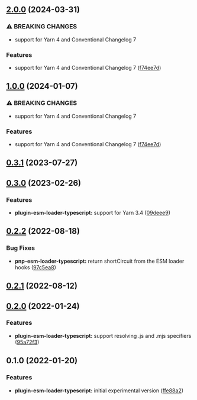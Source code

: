 ## [2.0.0](https://github.com/kherock/yarn-plugins/compare/@kherock/yarn-plugin-esm-loader-typescript@0.3.1...@kherock/yarn-plugin-esm-loader-typescript@2.0.0) (2024-03-31)


### ⚠ BREAKING CHANGES

* support for Yarn 4 and Conventional Changelog 7

### Features

* support for Yarn 4 and Conventional Changelog 7 ([f74ee7d](https://github.com/kherock/yarn-plugins/commit/f74ee7dbdc8d6cab16b562fb56ab3af73923b74f))

## [1.0.0](https://github.com/kherock/yarn-plugins/compare/@kherock/yarn-plugin-esm-loader-typescript@0.3.1...@kherock/yarn-plugin-esm-loader-typescript@1.0.0) (2024-01-07)


### ⚠ BREAKING CHANGES

* support for Yarn 4 and Conventional Changelog 7

### Features

* support for Yarn 4 and Conventional Changelog 7 ([f74ee7d](https://github.com/kherock/yarn-plugins/commit/f74ee7dbdc8d6cab16b562fb56ab3af73923b74f))

## [0.3.1](https://github.com/kherock/yarn-plugins/compare/@kherock/yarn-plugin-esm-loader-typescript@0.3.0...@kherock/yarn-plugin-esm-loader-typescript@0.3.1) (2023-07-27)

## [0.3.0](https://github.com/kherock/yarn-plugins/compare/@kherock/yarn-plugin-esm-loader-typescript@0.2.2...@kherock/yarn-plugin-esm-loader-typescript@0.3.0) (2023-02-26)


### Features

* **plugin-esm-loader-typescript:** support for Yarn 3.4 ([09deee9](https://github.com/kherock/yarn-plugins/commit/09deee9198b17f022e922c460b94a45029a8614a))

## [0.2.2](https://github.com/kherock/yarn-plugins/compare/@kherock/yarn-plugin-esm-loader-typescript@0.2.1...@kherock/yarn-plugin-esm-loader-typescript@0.2.2) (2022-08-18)


### Bug Fixes

* **pnp-esm-loader-typescript:** return shortCircuit from the ESM loader hooks ([97c5ea8](https://github.com/kherock/yarn-plugins/commit/97c5ea89762f670785a7a9293aa3269ba6483446))

## [0.2.1](https://github.com/kherock/yarn-plugins/compare/@kherock/yarn-plugin-esm-loader-typescript@0.2.0...@kherock/yarn-plugin-esm-loader-typescript@0.2.1) (2022-08-12)

## [0.2.0](https://github.com/kherock/yarn-plugins/compare/@kherock/yarn-plugin-esm-loader-typescript@0.1.0...@kherock/yarn-plugin-esm-loader-typescript@0.2.0) (2022-01-24)


### Features

* **plugin-esm-loader-typescript:** support resolving .js and .mjs specifiers ([95a72f3](https://github.com/kherock/yarn-plugins/commit/95a72f37c27f17782d6a96a86d9f18200e8c89b8))

## 0.1.0 (2022-01-20)


### Features

* **plugin-esm-loader-typescript:** initial experimental version ([ffe88a2](https://github.com/kherock/yarn-plugins/commit/ffe88a210151396decebf7c797323eaa4c834819))

